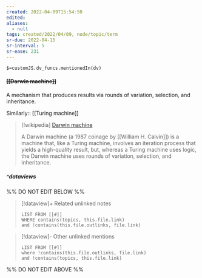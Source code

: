 ```yaml
---
created: 2022-04-09T15:54:50 
edited: 
aliases:
  - null
tags: created/2022/04/09, node/topic/term
sr-due: 2022-04-15
sr-interval: 5
sr-ease: 231
---
```

`$=customJS.dv_funcs.mentionedIn(dv)`

#### <s class="topic-title">[[Darwin machine]]</s>

A mechanism that produces results via rounds of variation, selection, and inheritance. 

Similarly:: [[Turing machine]]

> [!wikipedia] [Darwin machine](https://en.wikipedia.org/wiki/Darwin%20machine)
> 
> A Darwin machine (a 1987 coinage by [[William H. Calvin]]) is a machine that, like a Turing machine, involves an iteration process that yields a high-quality result, but, whereas a Turing machine uses logic, the Darwin machine uses rounds of variation, selection, and inheritance.
> 

##### ^dataviews

%% DO NOT EDIT BELOW %%
> [!dataview]+ Related unlinked notes
> ```dataview
> LIST FROM [[#]]
> WHERE contains(topics, this.file.link)
> and !contains(this.file.outlinks, file.link)
> ```
 
> [!dataview]- Other unlinked mentions
> ```dataview
> LIST FROM [[#]]
> where !contains(this.file.outlinks, file.link)
> and !contains(topics, this.file.link)
> ```

%% DO NOT EDIT ABOVE %%
